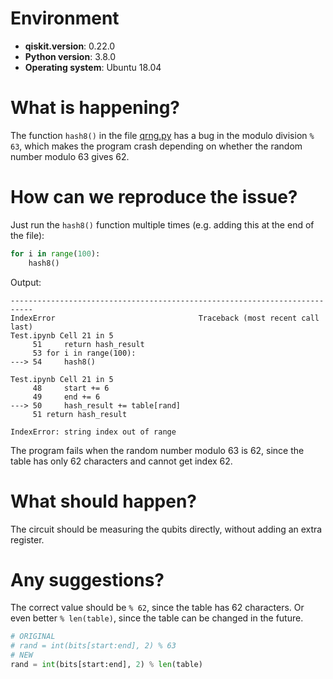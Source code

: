 # Environment

- **qiskit.__version__**: 0.22.0
- **Python version**: 3.8.0
- **Operating system**: Ubuntu 18.04

# What is happening?
The function `hash8()` in the file [qrng.py](https://github.com/tula3and/qoupang/blob/23b71b9fac8381bc05d25ba646fe63fb9c64b6f2/qrng/qrng.py#L31) has a bug in the modulo division `% 63`, which makes the program crash depending on whether the random number modulo 63 gives 62.

# How can we reproduce the issue?
Just run the `hash8()` function multiple times (e.g. adding this at the end of the file):
```python
for i in range(100):
    hash8()
```
Output:
```
---------------------------------------------------------------------------
IndexError                                Traceback (most recent call last)
Test.ipynb Cell 21 in 5
     51     return hash_result
     53 for i in range(100):
---> 54     hash8()

Test.ipynb Cell 21 in 5
     48     start += 6
     49     end += 6
---> 50     hash_result += table[rand]
     51 return hash_result

IndexError: string index out of range
```
The program fails when the random number modulo 63 is 62, since the table has only 62 characters and cannot get index 62.

# What should happen?
The circuit should be measuring the qubits directly, without adding an extra register.

# Any suggestions?
The correct value should be `% 62`, since the table has 62 characters.
Or even better `% len(table)`, since the table can be changed in the future.
```python
# ORIGINAL
# rand = int(bits[start:end], 2) % 63
# NEW
rand = int(bits[start:end], 2) % len(table)
```
